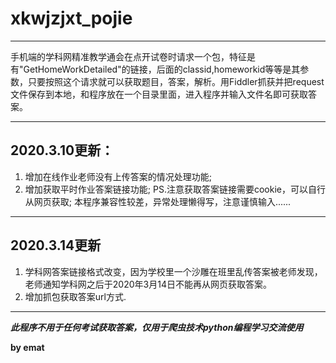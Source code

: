 # xkwjzjxt_pojie 
***
手机端的学科网精准教学通会在点开试卷时请求一个包，特征是有"GetHomeWorkDetailed"的链接，后面的classid,homeworkid等等是其参数，只要按照这个请求就可以获取题目，答案，解析。用Fiddler抓获并把request文件保存到本地，和程序放在一个目录里面，进入程序并输入文件名即可获取答案。  
* * *
## 2020.3.10更新：  
1. 增加在线作业老师没有上传答案的情况处理功能;  
2. 增加获取平时作业答案链接功能; 
PS.注意获取答案链接需要cookie，可以自行从网页获取;
本程序兼容性较差，异常处理懒得写，注意谨慎输入......
- - -
## 2020.3.14更新
1. 学科网答案链接格式改变，因为学校里一个沙雕在班里乱传答案被老师发现，老师通知学科网之后于2020年3月14日不能再从网页获取答案。  
2. 增加抓包获取答案url方式.
- - -
***此程序不用于任何考试获取答案，仅用于爬虫技术python编程学习交流使用***

**by emat**